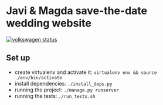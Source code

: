 # Javi & Magda save-the-date wedding website

[![volkswagen status](https://auchenberg.github.io/volkswagen/volkswargen_ci.svg)](https://github.com/auchenberg/volkswagen)

## Set up

- create virtualenv and activate it: `virtualenv env && source ./env/bin/activate`
- install dependencies: `./install_deps.py`
- running the project: `./manage.py runserver`
- running the tests: `./run_tests.sh`
